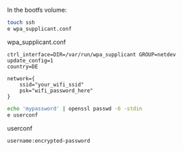 In the bootfs volume:
```bash
touch ssh
e wpa_supplicant.conf
```

wpa_supplicant.conf
```
ctrl_interface=DIR=/var/run/wpa_supplicant GROUP=netdev
update_config=1
country=DE

network={
    ssid="your_wifi_ssid"
    psk="wifi_password_here"
}
```

```bash
echo 'mypassword' | openssl passwd -6 -stdin
e userconf
```
userconf
```
username:encrypted-password
```
